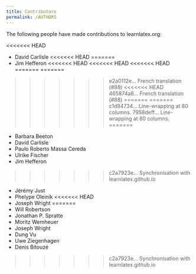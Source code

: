 ```yaml
---
title: Contributors
permalink: /AUTHORS
---
```


The following people have made contributions to learnlatex.org:

<<<<<<< HEAD

- David Carlisle
<<<<<<< HEAD
=======
- Jim Hefferon
<<<<<<< HEAD
<<<<<<< HEAD
<<<<<<< HEAD
=======
=======
>>>>>>> e2a0112e... French translation (#88)
<<<<<<< HEAD
>>>>>>> 465874a8... French translation (#88)
=======
=======
>>>>>>> c1d94734... Line-wrapping at 80 columns.
>>>>>>> 7958deff... Line-wrapping at 80 columns.
=======
- Barbara Beeton
- David Carlisle
- Paulo Roberto Massa Cereda
- Ulrike Fischer
- Jim Hefferon
>>>>>>> c2a7923e... Synchronisation with learnlatex.github.io
- Jérémy Just
- Phelype Oleinik
<<<<<<< HEAD
- Joseph Wright
=======
- Will Robertson
- Jonathan P. Spratte
- Moritz Wemheuer
- Joseph Wright
- Dung Vu
- Uwe Ziegenhagen
- Denis Bitouzé
>>>>>>> c2a7923e... Synchronisation with learnlatex.github.io
